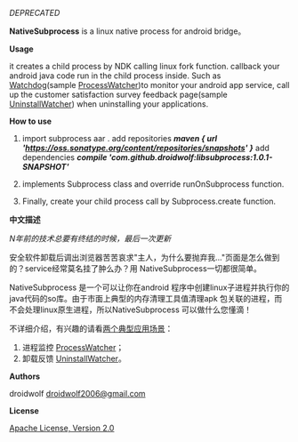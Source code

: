 *DEPRECATED*

**NativeSubprocess** is a linux native process for android bridge。

**Usage**

it creates a child process by NDK calling linux fork function. callback your android java code run in the child process inside. Such as
[Watchdog](https://github.com/droidwolf/NativeSubprocess/blob/master/example/src/main/java/com/droidwolf/example/WatchDog.java "WatchDog")(sample [ProcessWatcher](https://github.com/droidwolf/NativeSubprocess/blob/master/example/src/main/java/com/droidwolf/example/ProcessWatcher.java "ProcessWatcher"))to monitor your android app service, call up the customer satisfaction survey feedback page(sample [UninstallWatcher](https://github.com/droidwolf/NativeSubprocess/blob/master/example/src/main/java/com/droidwolf/example/UninstallWatcher.java "UninstallWatcher")) when uninstalling your applications.

**How to use**

1. import subprocess aar .
   add repositories ***maven { url 'https://oss.sonatype.org/content/repositories/snapshots' }***
   add dependencies ***compile 'com.github.droidwolf:libsubprocess:1.0.1-SNAPSHOT'***

3. implements Subprocess class and  override runOnSubprocess function.
4. Finally, create your child process call by Subprocess.create function.

**中文描述**

*N年前的技术总要有终结的时候，最后一次更新*

安全软件卸载后调出浏览器苦苦哀求"主人，为什么要抛弃我..."页面是怎么做到的？service经常莫名挂了肿么办？用 NativeSubprocess一切都很简单。

NativeSubprocess 是一个可以让你在android 程序中创建linux子进程并执行你的java代码的so库。由于市面上典型的内存清理工具值清理apk 包关联的进程，而不会处理linux原生进程，所以NativeSubprocess 可以做什么您懂滴！

不详细介绍，有兴趣的请看[两个典型应用场景](https://github.com/droidwolf/NativeSubprocess/blob/master/example/src/main/java/com/droidwolf/example/WatchDog.java "WatchDog")：

1. 进程监控   [ProcessWatcher](https://github.com/droidwolf/NativeSubprocess/blob/master/example/src/main/java/com/droidwolf/example/ProcessWatcher.java "ProcessWatcher")；
2. 卸载反馈  [UninstallWatcher](https://github.com/droidwolf/NativeSubprocess/blob/master/example/src/main/java/com/droidwolf/example/UninstallWatcher.java "UninstallWatcher")。

**Authors**

droidwolf [droidwolf2006@gmail.com](mailto:droidwolf2006@gmail.com "droidwolf2006@gmail.com")


**License**

[Apache License, Version 2.0](http://www.apache.org/licenses/LICENSE-2.0 "Apache License, Version 2.0")
